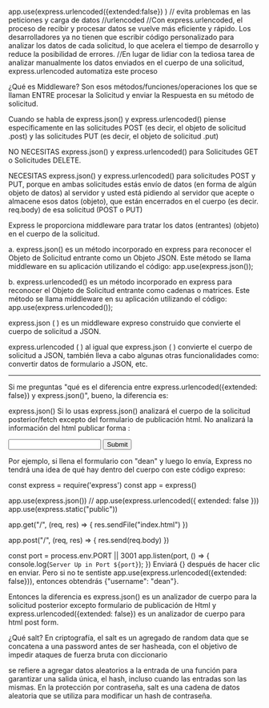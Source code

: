 app.use(express.urlencoded({extended:false}) )
// evita problemas en las peticiones y carga de datos
//urlencoded
//Con express.urlencoded, el proceso de recibir y procesar datos se vuelve más eficiente y rápido. Los desarrolladores ya no tienen que escribir código personalizado para analizar los datos de cada solicitud, lo que acelera el tiempo de desarrollo y reduce la posibilidad de errores.
//En lugar de lidiar con la tediosa tarea de analizar manualmente los datos enviados en el cuerpo de una solicitud, express.urlencoded automatiza este proceso


¿Qué es Middleware? Son esos métodos/funciones/operaciones los que se llaman ENTRE procesar la Solicitud y enviar la Respuesta en su método de solicitud.

Cuando se habla de express.json() y express.urlencoded() piense específicamente en las solicitudes POST (es decir, el objeto de solicitud .post) y las solicitudes PUT (es decir, el objeto de solicitud .put)

NO NECESITAS express.json() y express.urlencoded() para Solicitudes GET o Solicitudes DELETE.

NECESITAS express.json() y express.urlencoded() para solicitudes POST y PUT, porque en ambas solicitudes estás envío de datos (en forma de algún objeto de datos) al servidor y usted está pidiendo al servidor que acepte o almacene esos datos (objeto), que están encerrados en el cuerpo (es decir. req.body) de esa solicitud (POST o PUT)

Express le proporciona middleware para tratar los datos (entrantes) (objeto) en el cuerpo de la solicitud.

a. express.json() es un método incorporado en express para reconocer el Objeto de Solicitud entrante como un Objeto JSON. Este método se llama middleware en su aplicación utilizando el código: app.use(express.json());

b. express.urlencoded() es un método incorporado en express para reconocer el Objeto de Solicitud entrante como cadenas o matrices. Este método se llama middleware en su aplicación utilizando el código: app.use(express.urlencoded());


express.json ( ) es un middleware expreso construido que convierte el cuerpo de solicitud a JSON.

express.urlencoded ( ) al igual que express.json ( ) convierte el cuerpo de solicitud a JSON, también lleva a cabo algunas otras funcionalidades como: convertir datos de formulario a JSON, etc.


-----------------------------
Si me preguntas "qué es el diferencia entre express.urlencoded({extended: false}) y express.json()", bueno, la diferencia es:

express.json()
Si lo usas express.json() analizará el cuerpo de la solicitud posterior/fetch excepto del formulario de publicación html. No analizará la información del html publicar forma :

<form action="/" method="POST">
    <input type="text" name="username">
    <button>Submit</button>
</form>
Por ejemplo, si llena el formulario con "dean" y luego lo envía, Express no tendrá una idea de qué hay dentro del cuerpo con este código expreso:

const express = require('express')
const app = express()

app.use(express.json())
// app.use(express.urlencoded({ extended: false }))
app.use(express.static("public"))


app.get("/", (req, res) => {
    res.sendFile("index.html")
})

app.post("/", (req, res) => {
    res.send(req.body)
})


const port = process.env.PORT || 3001
app.listen(port, () => {
    console.log(`Server Up in Port ${port}`);
})
Enviará {} después de hacer clic en enviar. Pero si no te sentiste app.use(express.urlencoded({extended: false})), entonces obtendrás {"username": "dean"}.

Entonces la diferencia es express.json() es un analizador de cuerpo para la solicitud posterior excepto formulario de publicación de Html y express.urlencoded({extended: false}) es un analizador de cuerpo para html post form.


¿Qué salt?
En criptografía, el salt es un agregado de random data que se concatena a una password antes de ser hasheada, con el objetivo de impedir ataques de fuerza bruta con diccionario

 se refiere a agregar datos aleatorios a la entrada de una función para garantizar una salida única, el hash, incluso cuando las entradas son las mismas. En la protección por contraseña, salt es una cadena de datos aleatoria que se utiliza para modificar un hash de contraseña.

 